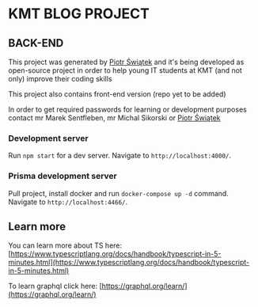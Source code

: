 # KMT BLOG PROJECT

## BACK-END

This project was generated by [Piotr Świątek](https://github.com/piotrek12101999) and
it's being developed as open-source project in order to help young IT students at KMT (and not only)
improve their coding skills

This project also contains front-end version (repo yet to be added)

In order to get required passwords for learning or development purposes contact mr Marek Sentfleben, mr Michal Sikorski or [Piotr Świątek](https://github.com/piotrek12101999)

### Development server

Run `npm start` for a dev server. Navigate to `http://localhost:4000/`.

### Prisma development server

Pull project, install docker and run `docker-compose up -d` command. Navigate to `http://localhost:4466/`.

## Learn more

You can learn more about TS here: [https://www.typescriptlang.org/docs/handbook/typescript-in-5-minutes.html](https://www.typescriptlang.org/docs/handbook/typescript-in-5-minutes.html)

To learn graphql click here: [https://graphql.org/learn/](https://graphql.org/learn/)

